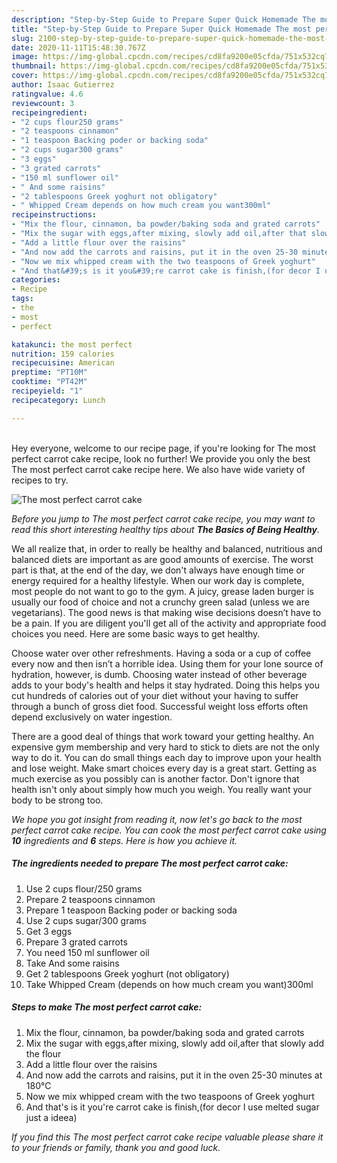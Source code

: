 ```yaml
---
description: "Step-by-Step Guide to Prepare Super Quick Homemade The most perfect carrot cake"
title: "Step-by-Step Guide to Prepare Super Quick Homemade The most perfect carrot cake"
slug: 2100-step-by-step-guide-to-prepare-super-quick-homemade-the-most-perfect-carrot-cake
date: 2020-11-11T15:48:30.767Z
image: https://img-global.cpcdn.com/recipes/cd8fa9200e05cfda/751x532cq70/the-most-perfect-carrot-cake-recipe-main-photo.jpg
thumbnail: https://img-global.cpcdn.com/recipes/cd8fa9200e05cfda/751x532cq70/the-most-perfect-carrot-cake-recipe-main-photo.jpg
cover: https://img-global.cpcdn.com/recipes/cd8fa9200e05cfda/751x532cq70/the-most-perfect-carrot-cake-recipe-main-photo.jpg
author: Isaac Gutierrez
ratingvalue: 4.6
reviewcount: 3
recipeingredient:
- "2 cups flour250 grams"
- "2 teaspoons cinnamon"
- "1 teaspoon Backing poder or backing soda"
- "2 cups sugar300 grams"
- "3 eggs"
- "3 grated carrots"
- "150 ml sunflower oil"
- " And some raisins"
- "2 tablespoons Greek yoghurt not obligatory"
- " Whipped Cream depends on how much cream you want300ml"
recipeinstructions:
- "Mix the flour, cinnamon, ba powder/baking soda and grated carrots"
- "Mix the sugar with eggs,after mixing, slowly add oil,after that slowly add the flour"
- "Add a little flour over the raisins"
- "And now add the carrots and raisins, put it in the oven 25-30 minutes at 180°C"
- "Now we mix whipped cream with the two teaspoons of Greek yoghurt"
- "And that&#39;s is it you&#39;re carrot cake is finish,(for decor I use melted sugar just a ideea)"
categories:
- Recipe
tags:
- the
- most
- perfect

katakunci: the most perfect 
nutrition: 159 calories
recipecuisine: American
preptime: "PT10M"
cooktime: "PT42M"
recipeyield: "1"
recipecategory: Lunch

---
```

<br>
Hey everyone, welcome to our recipe page, if you're looking for The most perfect carrot cake recipe, look no further! We provide you only the best The most perfect carrot cake recipe here. We also have wide variety of recipes to try.
<br>


![The most perfect carrot cake](https://img-global.cpcdn.com/recipes/cd8fa9200e05cfda/751x532cq70/the-most-perfect-carrot-cake-recipe-main-photo.jpg)

<i>Before you jump to The most perfect carrot cake recipe, you may want to read this short interesting healthy tips about <strong>The Basics of Being Healthy</strong>.</i>

We all realize that, in order to really be healthy and balanced, nutritious and balanced diets are important as are good amounts of exercise. The worst part is that, at the end of the day, we don't always have enough time or energy required for a healthy lifestyle. When our work day is complete, most people do not want to go to the gym. A juicy, grease laden burger is usually our food of choice and not a crunchy green salad (unless we are vegetarians). The good news is that making wise decisions doesn’t have to be a pain. If you are diligent you'll get all of the activity and appropriate food choices you need. Here are some basic ways to get healthy.

Choose water over other refreshments. Having a soda or a cup of coffee every now and then isn’t a horrible idea. Using them for your lone source of hydration, however, is dumb. Choosing water instead of other beverage adds to your body's health and helps it stay hydrated. Doing this helps you cut hundreds of calories out of your diet without your having to suffer through a bunch of gross diet food. Successful weight loss efforts often depend exclusively on water ingestion.

There are a good deal of things that work toward your getting healthy. An expensive gym membership and very hard to stick to diets are not the only way to do it. You can do small things each day to improve upon your health and lose weight. Make smart choices every day is a great start. Getting as much exercise as you possibly can is another factor. Don't ignore that health isn't only about simply how much you weigh. You really want your body to be strong too. 


<i>We hope you got insight from reading it, now let's go back to the most perfect carrot cake recipe. You can cook the most perfect carrot cake using <strong>10</strong> ingredients and <strong>6</strong> steps. Here is how you achieve it.
</i>

##### The ingredients needed to prepare The most perfect carrot cake:

1. Use 2 cups flour/250 grams
1. Prepare 2 teaspoons cinnamon
1. Prepare 1 teaspoon Backing poder or backing soda
1. Use 2 cups sugar/300 grams
1. Get 3 eggs
1. Prepare 3 grated carrots
1. You need 150 ml sunflower oil
1. Take  And some raisins
1. Get 2 tablespoons Greek yoghurt (not obligatory)
1. Take  Whipped Cream (depends on how much cream you want)300ml


##### Steps to make The most perfect carrot cake:

1. Mix the flour, cinnamon, ba powder/baking soda and grated carrots
1. Mix the sugar with eggs,after mixing, slowly add oil,after that slowly add the flour
1. Add a little flour over the raisins
1. And now add the carrots and raisins, put it in the oven 25-30 minutes at 180°C
1. Now we mix whipped cream with the two teaspoons of Greek yoghurt
1. And that&#39;s is it you&#39;re carrot cake is finish,(for decor I use melted sugar just a ideea)


<i>If you find this The most perfect carrot cake recipe valuable please share it to your friends or family, thank you and good luck.</i>
